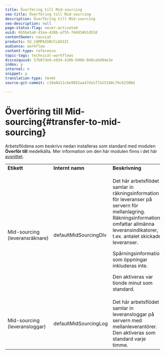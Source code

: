 ```yaml
---
title: Överföring till Mid-sourcing
seo-title: Överföring till Mid-sourcing
description: Överföring till Mid-sourcing
seo-description: null
page-status-flag: never-activated
uuid: 6b5be5a0-d1ea-428b-a755-74dd34b1d53d
contentOwner: sauviat
products: SG_CAMPAIGN/CLASSIC
audience: workflow
content-type: reference
topic-tags: technical-workflows
discoiquuid: 57b873e9-e934-410b-b966-040cebd94e3e
index: y
internal: n
snippet: y
translation-type: tm+mt
source-git-commit: c10a0a11c6e9952aa47da1f7a15188c79c62508d

---
```



# Överföring till Mid-sourcing{#transfer-to-mid-sourcing}

Arbetsflödena som beskrivs nedan installeras som standard med modulen **Överför till** medelkälla. Mer information om den här modulen finns i det här [avsnittet](../../installation/using/mid-sourcing-deployment.md).

<table> 
 <tbody> 
  <tr> 
   <td> <strong>Etikett</strong><br /> </td> 
   <td> <strong>Internt namn</strong><br /> </td> 
   <td> <strong>Beskrivning</strong><br /> </td> 
  </tr> 
  <tr> 
   <td> <span class="uicontrol">Mid-sourcing (leveransräknare)</span><br /> </td> 
   <td> <span class="uicontrol">defaultMidSourcingDlv</span><br /> </td> 
   <td> <p>Det här arbetsflödet samlar in räkningsinformation för leveranser på servern för mellanlagring. Räkningsinformation omfattar allmänna leveransindikatorer, t.ex. antalet skickade leveranser.</p> <p>Spårningsinformation som öppningar inkluderas inte.</p> <p>Den aktiveras var tionde minut som standard.</p> </td> 
  </tr> 
  <tr> 
   <td> <span class="uicontrol">Mid-sourcing (leveransloggar)</span><br /> </td> 
   <td> <span class="uicontrol">defaultMidSourcingLog</span><br /> </td> 
   <td> Det här arbetsflödet samlar in leveransloggar på servern med mellanleverantörer. Den aktiveras som standard varje timme.<br /> </td> 
  </tr> 
 </tbody> 
</table>

